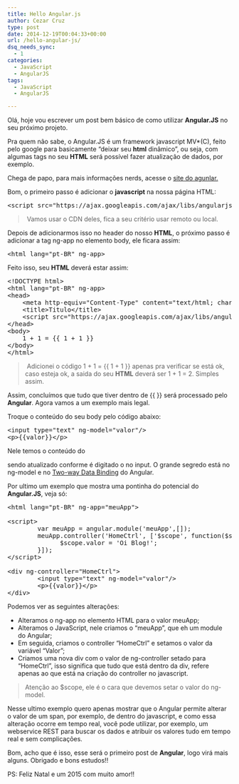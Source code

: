 ```yaml
---
title: Hello Angular.js
author: Cezar Cruz
type: post
date: 2014-12-19T00:04:33+00:00
url: /hello-angular-js/
dsq_needs_sync:
  - 1
categories:
  - JavaScript
  - AngularJS
tags:
  - JavaScript
  - AngularJS

---
```

Olá, hoje vou escrever um post bem básico de como utilizar **Angular.JS** no seu próximo projeto.

<!--more-->

Pra quem não sabe, o Angular.JS é um framework javascript MV*(C), feito pelo google para basicamente &#8220;deixar seu **html** dinâmico&#8221;, ou seja, com algumas tags no seu **HTML** será possível fazer atualização de dados, por exemplo.

Chega de papo, para mais informações nerds, acesse o [site do agunlar.][1]

Bom, o primeiro passo é adicionar o **javascript** na nossa página HTML:

<pre class="lang:js decode:true ">&lt;script src="https://ajax.googleapis.com/ajax/libs/angularjs/1.3.7/angular.js"&gt;&lt;/script&gt;</pre>

>  Vamos usar o CDN deles, fica a seu critério usar remoto ou local.

Depois de adicionarmos isso no header do nosso **HTML**, o próximo passo é adicionar a tag ng-app no elemento body, ele ficara assim:

<pre class="lang:default decode:true ">&lt;html lang="pt-BR" ng-app&gt;</pre>

Feito isso, seu **HTML** deverá estar assim:

<pre class="lang:default decode:true">&lt;!DOCTYPE html&gt;
&lt;html lang="pt-BR" ng-app&gt;
&lt;head&gt;
    &lt;meta http-equiv="Content-Type" content="text/html; charset=utf-8" /&gt;
    &lt;title&gt;Titulo&lt;/title&gt;
    &lt;script src="https://ajax.googleapis.com/ajax/libs/angularjs/1.3.7/angular.js"&gt;&lt;/script&gt;
&lt;/head&gt;
&lt;body&gt;
    1 + 1 = {{ 1 + 1 }}
&lt;/body&gt;
&lt;/html&gt;</pre>

>  Adicionei o código 1 + 1 = {{ 1 + 1 }} apenas pra verificar se está ok, caso esteja ok, a saida do seu **HTML** deverá ser 1 + 1 = 2. Simples assim.

Assim, concluímos que tudo que tiver dentro de {{ }} será processado pelo **Angular**. Agora vamos a um exemplo mais legal.

Troque o conteúdo do seu body pelo código abaixo:

<pre class="lang:default decode:true">&lt;input type="text" ng-model="valor"/&gt;
&lt;p&gt;{{valor}}&lt;/p&gt;</pre>

Nele temos o conteúdo do <p> sendo atualizado conforme é digitado o no input. O grande segredo está no ng-model e no <a class="ng-binding" tabindex="2" href="https://docs.angularjs.org/tutorial/step_04">Two-way Data Binding</a> do Angular.

Por ultimo um exemplo que mostra uma pontinha do potencial do **Angular.JS**, veja só:

<pre class="lang:default decode:true ">&lt;html lang="pt-BR" ng-app="meuApp"&gt;

&lt;script&gt;
        var meuApp = angular.module('meuApp',[]);
        meuApp.controller('HomeCtrl', ['$scope', function($scope) {
              $scope.valor = 'Oi Blog!';
        }]);
&lt;/script&gt;

&lt;div ng-controller="HomeCtrl"&gt;
        &lt;input type="text" ng-model="valor"/&gt;
        &lt;p&gt;{{valor}}&lt;/p&gt;
&lt;/div&gt;</pre>

Podemos ver as seguintes alterações:

  * Alteramos o ng-app no elemento HTML para o valor meuApp;
  * Alteramos o JavaScript, nele criamos o &#8220;meuApp&#8221;, que eh um module do Angular;
  * Em seguida, criamos o controller &#8220;HomeCtrl&#8221; e setamos o valor da variável &#8220;Valor&#8221;;
  * Criamos uma nova div com o valor de ng-controller setado para &#8220;HomeCtrl&#8221;, isso significa que tudo que está dentro da div, refere apenas ao que está na criação do controller no javascript.

> Atenção ao $scope, ele é o cara que devemos setar o valor do ng-model.

Nesse ultimo exemplo quero apenas mostrar que o Angular permite alterar o valor de um span, por exemplo, de dentro do javascript, e como essa alteração ocorre em tempo real, você pode utilizar, por exemplo, um webservice REST para buscar os dados e atribuir os valores tudo em tempo real e sem complicações.

Bom, acho que é isso, esse será o primeiro post de **Angular**, logo virá mais alguns. Obrigado e bons estudos!!

PS: Feliz Natal e um 2015 com muito amor!!

 [1]: https://angularjs.org/ "https://angularjs.org/"